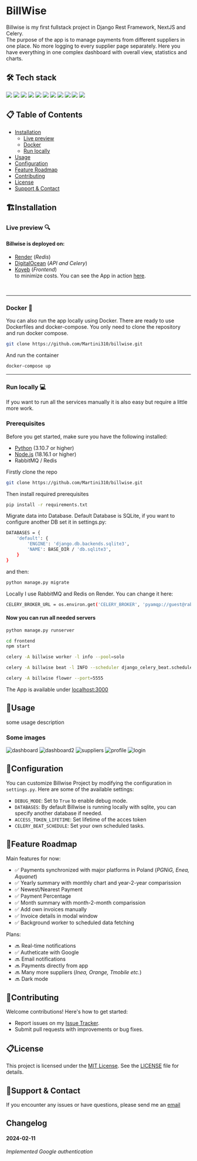 # BillWise

Billwise is my first fullstack project in Django Rest Framework, NextJS and Celery.  
The purpose of the app is to manage payments from different suppliers in one place. No more logging to every supplier page separately. Here you have everything in one complex dashboard with overall view, statistics and charts.

## 🛠️ Tech stack

<img src="https://img.shields.io/badge/Python-FFD43B?style=for-the-badge&logo=python&logoColor=blue">
<img src="https://img.shields.io/badge/Django-092E20?style=for-the-badge&logo=django&logoColor=green">
<img src="https://img.shields.io/badge/django%20rest-ff1709?style=for-the-badge&logo=django&logoColor=white">
<img src="https://img.shields.io/badge/JavaScript-323330?style=for-the-badge&logo=javascript&logoColor=F7DF1E">
<img src="https://img.shields.io/badge/next%20js-000000?style=for-the-badge&logo=nextdotjs&logoColor=white">
<img src="https://img.shields.io/badge/Material%20UI-007FFF?style=for-the-badge&logo=mui&logoColor=white">
<img src="https://img.shields.io/badge/PostgreSQL-316192?style=for-the-badge&logo=postgresql&logoColor=white">
<img src="https://img.shields.io/badge/rabbitmq-%23FF6600.svg?&style=for-the-badge&logo=rabbitmq&logoColor=white">
<img src="https://img.shields.io/badge/redis-%23DD0031.svg?&style=for-the-badge&logo=redis&logoColor=white">
<img src="https://img.shields.io/badge/axios-671ddf?&style=for-the-badge&logo=axios&logoColor=white">
<img src="https://img.shields.io/badge/Docker-2CA5E0?style=for-the-badge&logo=docker&logoColor=white">

## 📋 Table of Contents

- [Installation](#🏗️installation)
  - [Live preview](#live-preview-🔍)
  - [Docker](#docker-🐋)
  - [Run locally](#run-locally-💻)
- [Usage](#🚀usage)
- [Configuration](#🔧configuration)
- [Feature Roadmap](#📒feature-roadmap)
- [Contributing](#👥contributing)
- [License](#📋license)
- [Support & Contact](#📨support--contact)

## 🏗️Installation

### Live preview 🔍

#### Billwise is deployed on:
 - [Render](https://render.com/) (*Redis*)
 - [DigitalOcean](https://digitalocean.com/) (*API and Celery*)
 - [Koyeb](https://www.koyeb.com/) (*Frontend*)<br>
 to minimize costs. You can see the App in action [here](https://billwise-martini310.koyeb.app/).  
<br>



---

### Docker 🐋

You can also run the app locally using Docker. There are ready to use Dockerfiles and docker-compose. You only need to clone the repository and run docker compose.

```bash
git clone https://github.com/Martini310/billwise.git
```

And run the container

```bash
docker-compose up
```

---

### Run locally 💻

If you want to run all the services manually it is also easy but require a little more work.

### Prerequisites

Before you get started, make sure you have the following installed:

- [Python](https://www.python.org/downloads/) (3.10.7 or higher)
- [Node.js](https://nodejs.org/) (18.16.1 or higher)
- RabbitMQ / Redis

Firstly clone the repo

```bash
git clone https://github.com/Martini310/billwise.git
```

Then install required prerequisites

```bash
pip install -r requirements.txt
```

Migrate data into Database. Default Database is SQLite, if you want to configure another DB set it in settings.py:
```bash
DATABASES = {
    'default': {
        'ENGINE': 'django.db.backends.sqlite3',
        'NAME': BASE_DIR / 'db.sqlite3',
    }
}
```
and then:
```bash
python manage.py migrate
```

Locally I use RabbitMQ and Redis on Render. You can change it here:
```bash
CELERY_BROKER_URL = os.environ.get('CELERY_BROKER', 'pyamqp://guest@rabbitmq:5672//')
```

#### Now you can run all needed servers

```bash
python manage.py runserver
```

```bash
cd frontend
npm start
```

```bash
celery -A billwise worker -l info --pool=solo
```

```bash
celery -A billwise beat -l INFO --scheduler django_celery_beat.schedulers:DatabaseScheduler
```

```bash
celery -A billwise flower --port=5555   
```

The App is available under [localhost:3000](localhost:3000)

## 🚀Usage

some usage description

### Some images

![dashboard](https://github.com/Martini310/billwise/assets/108935246/2408401e-a045-4c97-bd77-6476fff6549d)
![dashboard2](https://github.com/Martini310/billwise/assets/108935246/cc41c1de-3bcf-4a10-9502-9393d7821f40)
![suppliers](https://github.com/Martini310/billwise/assets/108935246/f28ffd0e-6a2f-4f26-a729-153c41a97064)
![profile](https://github.com/Martini310/billwise/assets/108935246/94490e2b-c23c-493c-aa90-907870fca099)
![login](https://github.com/Martini310/billwise/assets/108935246/633fc1d2-5436-4fde-9d6d-48d3dd0f77c1)


## 🔧Configuration

You can customize Billwise Project by modifying the configuration in `settings.py`. Here are some of the available settings:

- `DEBUG_MODE`: Set to `True` to enable debug mode.
- `DATABASES`: By default Billwise is running locally with sqlite, you can specify another database if needed.
- `ACCESS_TOKEN_LIFETIME`: Set lifetime of the acces token
- `CELERY_BEAT_SCHEDULE`: Set your own scheduled tasks.

## 📒Feature Roadmap

Main features for now:

- :white_check_mark: Payments synchronized with major platforms in Poland (*PGNiG, Enea, Aquanet*)
- :white_check_mark: Yearly summary with monthly chart and year-2-year comparission
- :white_check_mark: Newest/Nearest Payment
- :white_check_mark: Payment Percentage
- :white_check_mark: Month summary with month-2-month comparission
- :white_check_mark: Add own invoices manually
- :white_check_mark: Invoice details in modal window
- :white_check_mark: Background  worker to scheduled data fetching

Plans:

- :soon: Real-time notifications
- :white_check_mark: Autheticate with Google
- :soon: Email notifications
- :soon: Payments directly from app
- :soon: Many more suppliers (*Inea, Orange, Tmobile etc.*)
- :soon: Dark mode

## 👥Contributing

Welcome contributions! Here's how to get started:

- Report issues on my [Issue Tracker](https://github.com/Martini310/billwise/issues).
- Submit pull requests with improvements or bug fixes.

## 📋License

This project is licensed under the [MIT License](LICENSE). See the [LICENSE](LICENSE) file for details.

## 📨Support & Contact

If you encounter any issues or have questions, please send me an  [email](mailto:maritn.brzezinski@wp.eu)

## Changelog

#### **2024-02-11**
*Implemented Google authentication*